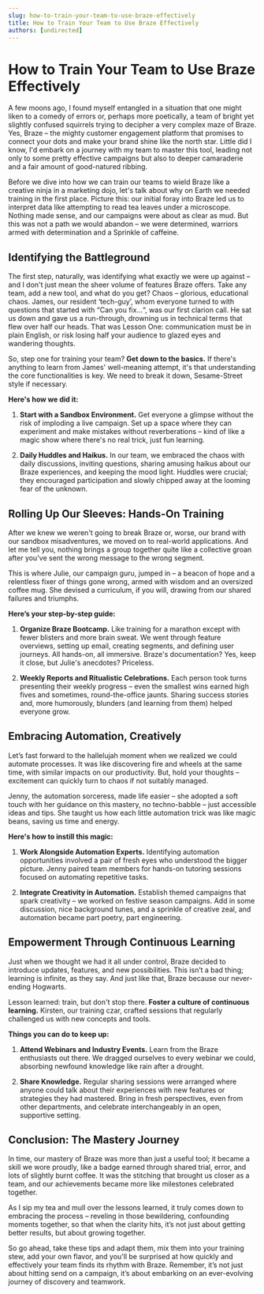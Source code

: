 ```yaml
---
slug: how-to-train-your-team-to-use-braze-effectively
title: How to Train Your Team to Use Braze Effectively
authors: [undirected]
---
```



# How to Train Your Team to Use Braze Effectively

A few moons ago, I found myself entangled in a situation that one might liken to a comedy of errors or, perhaps more poetically, a team of bright yet slightly confused squirrels trying to decipher a very complex maze of Braze. Yes, Braze – the mighty customer engagement platform that promises to connect your dots and make your brand shine like the north star. Little did I know, I'd embark on a journey with my team to master this tool, leading not only to some pretty effective campaigns but also to deeper camaraderie and a fair amount of good-natured ribbing.

Before we dive into how we can train our teams to wield Braze like a creative ninja in a marketing dojo, let's talk about why on Earth we needed training in the first place. Picture this: our initial foray into Braze led us to interpret data like attempting to read tea leaves under a microscope. Nothing made sense, and our campaigns were about as clear as mud. But this was not a path we would abandon – we were determined, warriors armed with determination and a Sprinkle of caffeine. 

## Identifying the Battleground

The first step, naturally, was identifying what exactly we were up against – and I don't just mean the sheer volume of features Braze offers. Take any team, add a new tool, and what do you get? Chaos – glorious, educational chaos. James, our resident ‘tech-guy’, whom everyone turned to with questions that started with “Can you fix...“, was our first clarion call. He sat us down and gave us a run-through, drowning us in technical terms that flew over half our heads. That was Lesson One: communication must be in plain English, or risk losing half your audience to glazed eyes and wandering thoughts.

So, step one for training your team? **Get down to the basics.** If there's anything to learn from James' well-meaning attempt, it's that understanding the core functionalities is key. We need to break it down, Sesame-Street style if necessary. 

**Here's how we did it:**

1. **Start with a Sandbox Environment.**
   Get everyone a glimpse without the risk of imploding a live campaign. Set up a space where they can experiment and make mistakes without reverberations – kind of like a magic show where there's no real trick, just fun learning.

2. **Daily Huddles and Haikus.**
   In our team, we embraced the chaos with daily discussions, inviting questions, sharing amusing haikus about our Braze experiences, and keeping the mood light. Huddles were crucial; they encouraged participation and slowly chipped away at the looming fear of the unknown.

## Rolling Up Our Sleeves: Hands-On Training

After we knew we weren't going to break Braze or, worse, our brand with our sandbox misadventures, we moved on to real-world applications. And let me tell you, nothing brings a group together quite like a collective groan after you've sent the wrong message to the wrong segment.

This is where Julie, our campaign guru, jumped in – a beacon of hope and a relentless fixer of things gone wrong, armed with wisdom and an oversized coffee mug. She devised a curriculum, if you will, drawing from our shared failures and triumphs.

**Here’s your step-by-step guide:**

1. **Organize Braze Bootcamp.**
   Like training for a marathon except with fewer blisters and more brain sweat. We went through feature overviews, setting up email, creating segments, and defining user journeys. All hands-on, all immersive. Braze's documentation? Yes, keep it close, but Julie's anecdotes? Priceless. 

2. **Weekly Reports and Ritualistic Celebrations.**
   Each person took turns presenting their weekly progress – even the smallest wins earned high fives and sometimes, round-the-office jaunts. Sharing success stories and, more humorously, blunders (and learning from them) helped everyone grow.

## Embracing Automation, Creatively

Let’s fast forward to the hallelujah moment when we realized we could automate processes. It was like discovering fire and wheels at the same time, with similar impacts on our productivity. But, hold your thoughts – excitement can quickly turn to chaos if not suitably managed. 

Jenny, the automation sorceress, made life easier – she adopted a soft touch with her guidance on this mastery, no techno-babble – just accessible ideas and tips. She taught us how each little automation trick was like magic beans, saving us time and energy.

**Here's how to instill this magic:**

1. **Work Alongside Automation Experts.**
   Identifying automation opportunities involved a pair of fresh eyes who understood the bigger picture. Jenny paired team members for hands-on tutoring sessions focused on automating repetitive tasks. 

2. **Integrate Creativity in Automation.**
   Establish themed campaigns that spark creativity – we worked on festive season campaigns. Add in some discussion, nice background tunes, and a sprinkle of creative zeal, and automation became part poetry, part engineering.

## Empowerment Through Continuous Learning

Just when we thought we had it all under control, Braze decided to introduce updates, features, and new possibilities. This isn’t a bad thing; learning is infinite, as they say. And just like that, Braze because our never-ending Hogwarts.

Lesson learned: train, but don't stop there. **Foster a culture of continuous learning.** Kirsten, our training czar, crafted sessions that regularly challenged us with new concepts and tools.

**Things you can do to keep up:**

1. **Attend Webinars and Industry Events.**
   Learn from the Braze enthusiasts out there. We dragged ourselves to every webinar we could, absorbing newfound knowledge like rain after a drought.

2. **Share Knowledge.**
   Regular sharing sessions were arranged where anyone could talk about their experiences with new features or strategies they had mastered. Bring in fresh perspectives, even from other departments, and celebrate interchangeably in an open, supportive setting.

## Conclusion: The Mastery Journey

In time, our mastery of Braze was more than just a useful tool; it became a skill we wore proudly, like a badge earned through shared trial, error, and lots of slightly burnt coffee. It was the stitching that brought us closer as a team, and our achievements became more like milestones celebrated together.

As I sip my tea and mull over the lessons learned, it truly comes down to embracing the process – reveling in those bewildering, confounding moments together, so that when the clarity hits, it’s not just about getting better results, but about growing together.

So go ahead, take these tips and adapt them, mix them into your training stew, add your own flavor, and you'll be surprised at how quickly and effectively your team finds its rhythm with Braze. Remember, it’s not just about hitting send on a campaign, it’s about embarking on an ever-evolving journey of discovery and teamwork.